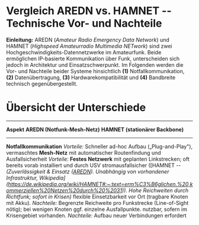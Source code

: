 # Vergleich AREDN vs. HAMNET -- Technische Vor- und Nachteile

**Einleitung:** AREDN (*Amateur Radio Emergency Data Network*) und
HAMNET (*Highspeed Amateurradio Multimedia NETwork*) sind zwei
Hochgeschwindigkeits-Datennetzwerke im Amateurfunk. Beide ermöglichen
IP-basierte Kommunikation über Funk, unterscheiden sich jedoch in
Architektur und Einsatzschwerpunkt. Im Folgenden werden die Vor- und
Nachteile beider Systeme hinsichtlich **(1)** Notfallkommunikation,
**(2)** Datenübertragung, **(3)** Hardwarekompatibilität und **(4)**
Bandbreite technisch gegenübergestellt.

# Übersicht der Unterschiede

  -------------------------------------------------------------------------------------------------------------------------------------------------------------------------------------------------------------------------------------------------------------------------------------------------------------------------------------------------------------------------------------------
  **Aspekt**                   **AREDN (Notfunk-Mesh-Netz)**                                                                                                                                                           **HAMNET (stationärer Backbone)**
  ---------------------------- --------------------------------------------------------------------------------------------------------------------------------------------------------------------------------------- ----------------------------------------------------------------------------------------------------------------------------------------------------------------------
  **Notfallkommunikation**     *Vorteile:* Schneller ad-hoc Aufbau („Plug-and-Play"), vermaschtes **Mesh-Netz** mit automatischer Routenfindung und Ausfallsicherheit                                                  *Vorteile:* **Festes Netzwerk** mit geplanten Linkstrecken; oft bereits vorab installiert und durch USV stromausfallsicher ([HAMNET --
  *(Zuverlässigkeit & Einsatz  ([AREDN](https://uska.ch/aredn/?lang=de#:~:text=Furthermore%2C%20the%20network%20is%20designed,fails%2C%20an%20alternative%20is%20routed)). Unabhängig von vorhandener Infrastruktur,   Wikipedia](https://de.wikipedia.org/wiki/HAMNET#:~:text=erm%C3%B6glichen.%20,kommerziellen%20Netzen%20durch%20%2031)). Hohe Reichweiten durch Richtfunk; sofort
  in Krisen)*                  flexible Einsetzbarkeit vor Ort (tragbare Knoten mit Akku). *Nachteile:* Begrenzte Reichweite pro Funkstrecke (Line-of-Sight nötig); bei wenigen Knoten ggf. einzelne Ausfallpunkte.    nutzbar, sofern im Krisengebiet vorhanden. *Nachteile:* Aufbau neuer Verbindungen erfordert